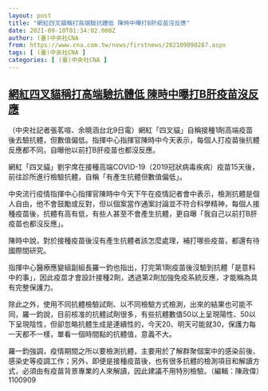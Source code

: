 ```yaml
---
layout: post
title: "網紅四叉貓稱打高端驗抗體低 陳時中曝打B肝疫苗沒反應"
date: 2021-09-10T01:34:02.000Z
author: (臺)中央社CNA
from: https://www.cna.com.tw/news/firstnews/202109090287.aspx
tags: [ (臺)中央社CNA ]
categories: [ (臺)中央社CNA ]
---
```

<!--1631237642000-->
[網紅四叉貓稱打高端驗抗體低 陳時中曝打B肝疫苗沒反應](https://www.cna.com.tw/news/firstnews/202109090287.aspx)
------

<div>
<div></div><div class="paragraph"><p>（中央社記者張茗喧、余曉涵台北9日電）網紅「四叉貓」自稱接種1劑高端疫苗後去驗抗體，但數值偏低。指揮中心指揮官陳時中今天表示，每個人打疫苗後抗體反應都不同，自曝他以前打B肝疫苗也都沒反應。</p><p>網紅「四叉貓」劉宇席在接種高端COVID-19（2019冠狀病毒疾病）疫苗15天後，前往診所進行檢驗抗體，自稱「有產生抗體但數值偏低」。</p><p>中央流行疫情指揮中心指揮官陳時中今天下午在疫情記者會中表示，檢測抗體是個人自由，他不會鼓勵或反對，但以個案當作通案討論並不符合科學精神，每個人接種疫苗後，抗體有高有低，有些人甚至不會產生抗體，更自曝「我自己以前打B肝疫苗也都沒反應」。</p><p>陳時中說，對於接種疫苗後沒有產生抗體者該怎麼處理，補打哪些疫苗，都還有待國際間研究。</p><p>指揮中心醫療應變組副組長羅一鈞也指出，打完第1劑疫苗後沒驗到抗體「是意料中的事」，因此疫苗才會設計接種2劑，透過第2劑加強免疫系統反應，才能稱為具有完整保護力。</p><p>除此之外，使用不同抗體檢驗試劑、以不同檢驗方式檢測，出來的結果也可能不同，羅一鈞說，目前核准的抗體試劑很多，有些抗體數值50以上呈現陽性、50以下呈現陰性，但卻忽略抗體生成是連續性的，今天20、明天可能就30，保護力每一天都不一樣，單看一個時間點的抗體值，意義不大。</p><p>羅一鈞強調，疫情期間之所以要檢測抗體，主要用於了解群聚個案中的感染前後、感染史等疫調工作；另外，即便是接種疫苗後，也有很多抗體的檢測項目和解讀方式，必須由有疫苗背景專業的人來解讀，因此建議不用特別檢驗。（編輯：陳政偉）1100909</p></div>
</div>

